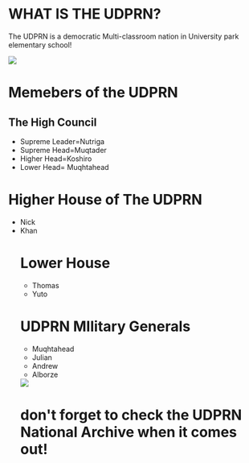 
<html>
    <head>
        <meta charset="utf-8">
  </head>
  <body>
    <h1>WHAT IS THE UDPRN?</h1>
    <p>The UDPRN is a democratic Multi-classroom nation in University park elementary school!</p>
    <img src= "https://universitypark.iusd.org/sites/universitypark/files/styles/hero_slide_2800_x_1000/public/images/hero-banners/university_park-01.jpg?itok=sBHH0I3f">
    <h1>Memebers of the UDPRN</h1>
    <h2>The High Council</h2>
    <ul>
      <li>Supreme Leader=Nutriga</li>
      <li>Supreme Head=Muqtader</li>
      <li>Higher Head=Koshiro</li>
      <li>Lower Head= Muqhtahead</li>
    </ul>
    <h1>Higher House of The UDPRN</h1>
    <ul>
      <li>Nick</li>
      <li>Khan</li>
      <h1>Lower House</h1>
      <ul>
       <li>Thomas </li>
          <li>Yuto</li>   
    </ul>
        <h1>UDPRN MIlitary Generals</h1>
        <ul>
            <li>Muqhtahead</li>
            <li>Julian</li>
            <li>Andrew</li>
            <li>Alborze</li>
        </ul>
        <img src="https://3.files.edl.io/ebcc/18/08/27/142035-a1552f93-b373-4118-a6e8-daa145959ccf.jpg">
        <h1>don't forget to check the UDPRN National Archive when it comes out!</h1>

